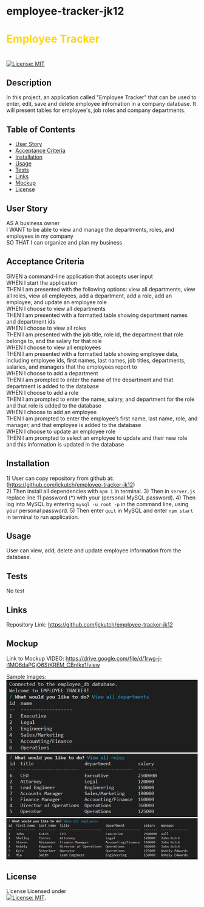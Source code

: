 # employee-tracker-jk12
# <font color="gold">Employee Tracker</font>
# 
 
 [![License: MIT](https://img.shields.io/badge/License-MIT-yellow.svg)](https://mit-license.org/)

## Description
In this project, an application called "Employee Tracker" that can be used to enter, edit, save and delete employee infromation in a company database.  It will present tables for employee's, job roles and company departments.


## Table of Contents

  * [User Story](#userstory)
  * [Acceptance Criteria](#acceptance)
  * [Installation](#installation)
  * [Usage](#usage)
  * [Tests](#tests)
  * [Links](#links)
  * [Mockup](#mockup)
  * [License](#license)


## User Story
  <a name="userstory"></a>
AS A business owner<br />
I WANT to be able to view and manage the departments, roles, and employees in my company<br />
SO THAT I can organize and plan my business<br />


## Acceptance Criteria
  <a name="acceptance"></a>
GIVEN a command-line application that accepts user input<br />
WHEN I start the application<br />
THEN I am presented with the following options: view all departments, view all roles, view all employees, add a department, add a role, add an employee, and update an employee role<br />
WHEN I choose to view all departments<br />
THEN I am presented with a formatted table showing department names and department ids<br />
WHEN I choose to view all roles<br />
THEN I am presented with the job title, role id, the department that role belongs to, and the salary for that role<br />
WHEN I choose to view all employees<br />
THEN I am presented with a formatted table showing employee data, including employee ids, first names, last names, job titles, departments, salaries, and managers that the employees report to<br />
WHEN I choose to add a department<br />
THEN I am prompted to enter the name of the department and that department is added to the database<br />
WHEN I choose to add a role<br />
THEN I am prompted to enter the name, salary, and department for the role and that role is added to the database<br />
WHEN I choose to add an employee<br />
THEN I am prompted to enter the employee’s first name, last name, role, and manager, and that employee is added to the database<br />
WHEN I choose to update an employee role<br />
THEN I am prompted to select an employee to update and their new role and this information is updated in the database <br />


## Installation 
  <a name="installation"></a>
    1) User can copy repository from github at: (https://github.com/jckutch/employee-tracker-jk12)<br />
    2) Then install all dependencies with `npm i` in terminal.
    3) Then in `server.js` replace line 11 password (*) with your (personal MySQL password).
    4) Then log into MySQL by entering `mysql -u root -p` in the command line, using your personal password.
    5) Then enter `quit` in MySQL and enter `npm start` in terminal to run application.



## Usage
  <a name="usage"></a>
User can view, add, delete and update employee information from the database.<br />


## Tests
  <a name="tests"></a>
No test


## Links
  <a name="links"></a>
Repository Link:  https://github.com/jckutch/employee-tracker-jk12<br />


## Mockup
  <a name="mockup"></a>
  Link to Mockup VIDEO: https://drive.google.com/file/d/1rwg-j-i1MO6daPGjO6StKREM_CBnIkx1/view

Sample Images:
![team-image](./assets/Departments_Screenshot%20.jpg)<br />
![team-image](./assets/Roles_Screenshot.jpg)<br />
![team-image](./assets/Employees_Screenshot.jpg)<br />


## License 
  <a name="license"></a> License
Licensed under <br /> [![License: MIT](https://img.shields.io/badge/License-MIT-yellow.svg)](https://mit-license.org/).
